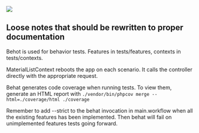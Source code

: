 [![](https://img.shields.io/codecov/c/github/reload/material-list.svg?style=for-the-badge)](https://codecov.io/gh/reload/material-list)

Loose notes that should be rewritten to proper documentation
------------------------------------------------------------

Behot is used for behavior tests. Features in tests/features, contexts
in tests/contexts.

MaterialListContext reboots the app on each scenario. It calls the
controller directly with the appropriate request.

Behat generates code coverage when running tests. To view them,
generate an HTML report with `./vendor/bin/phpcov merge --html=./coverage/html ./coverage`

Remember to add --strict to the behat invocation in main.workflow when
all the existing features has been implemented. Then behat will fail
on unimplemented features tests going forward.
